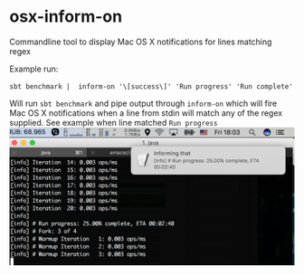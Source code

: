 # osx-inform-on
Commandline tool to display Mac OS X notifications for lines matching regex

Example run:

    sbt benchmark |  inform-on '\[success\]' 'Run progress' 'Run complete'

Will run `sbt benchmark` and pipe output through `inform-on` which
will fire Mac OS X notifications when a line from stdin will match any
of the regex supplied. See example when line matched `Run progress`
![Demo of inform-on in action](/demo.png)